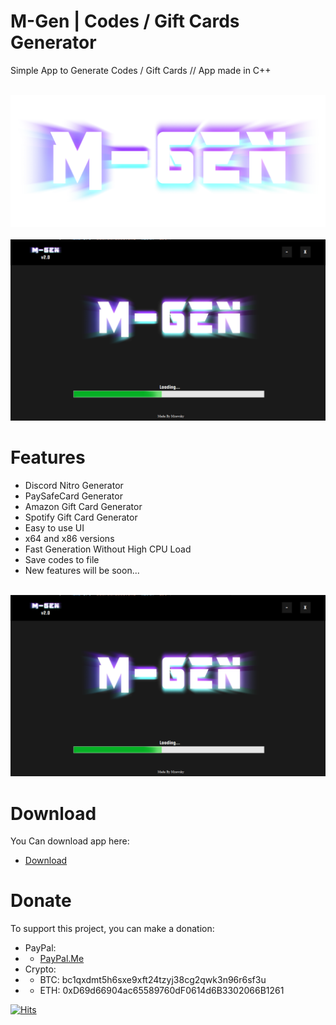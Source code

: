 
# M-Gen | Codes / Gift Cards Generator
Simple App to Generate Codes / Gift Cards // App made in C++

<br>
<img src="logo.png" width="700">
<br>

<br>
<img src="app.png" width="700">
<br>

# Features
- Discord Nitro Generator
- PaySafeCard Generator
- Amazon Gift Card Generator
- Spotify Gift Card Generator
- Easy to use UI
- x64 and x86 versions
- Fast Generation Without High CPU Load
- Save codes to file
- New features will be soon...

<br>
<img src="app.png" width="700">
<br>

# Download
You Can download app here:
- <a href="https://github.com/mrawsky/M-Gen/releases">Download</a>

# Donate
To support this project, you can make a donation:
- PayPal:
- - <a href="https://paypal.me/mallowrecords">PayPal.Me</a>
- Crypto:
- - BTC: bc1qxdmt5h6sxe9xft24tzyj38cg2qwk3n96r6sf3u
- - ETH: 0xD69d66904ac65589760dF0614d6B3302066B1261

[![Hits](https://hits.seeyoufarm.com/api/count/incr/badge.svg?url=https%3A%2F%2Fgithub.com%2Fmrawsky%2FM-Gen&count_bg=%23333333&title_bg=%23000000&icon=&icon_color=%23FFFFFF&title=hits&edge_flat=false)](https://hits.seeyoufarm.com)